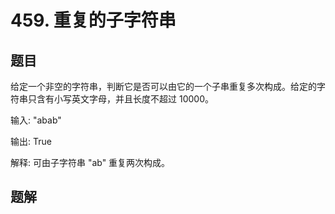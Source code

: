 # 459. 重复的子字符串

## 题目

给定一个非空的字符串，判断它是否可以由它的一个子串重复多次构成。给定的字符串只含有小写英文字母，并且长度不超过 10000。

输入: "abab"

输出: True

解释: 可由子字符串 "ab" 重复两次构成。

## 题解
